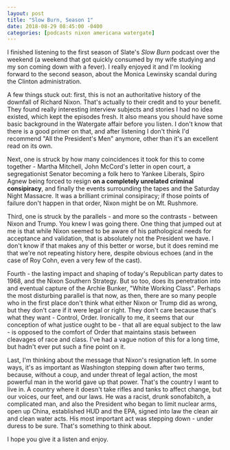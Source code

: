 ```yaml
---
layout: post
title: "Slow Burn, Season 1"
date: 2018-08-29 08:45:00 -0400
categories: [podcasts nixon americana watergate]
---
```


I finished listening to the first season of Slate's *Slow Burn* podcast over the weekend (a weekend that got quickly consumed by my wife studying and my son coming down with a fever). I really enjoyed it and I'm looking forward to the second season, about the Monica Lewinsky scandal during the Clinton administration. 

A few things stuck out: first, this is not an authoritative history of the downfall of Richard Nixon. That's actually to their credit and to your benefit. They found really interesting interview subjects and stories I had no idea existed, which kept the episodes fresh. It also means you should have some basic background in the Watergate affair before you listen. I don't know that there is a good primer on that, and after listening I don't think I'd recommend "All the President's Men" anymore, other than it's an excellent read on its own.

Next, one is struck by how many coincidences it took for this to come together - Martha Mitchell, John McCord's letter in open court, a segregationist Senator becoming a folk hero to Yankee Liberals, Spiro Agnew being forced to resign **on a completely unrelated criminal consipiracy**, and finally the events surrounding the tapes and the Saturday Night Massacre. It was a brilliant criminal consipiracy; if those points of failure don't happen in that order, Nixon might be on Mt. Rushmore. 

Third, one is struck by the parallels - and more so the contrasts - between Nixon and Trump. You knew I was going there. One thing that jumped out at me is that while Nixon seemed to be aware of his pathological needs for acceptance and validation, that is absolutely not the President we have. I don't know if that makes any of this better or worse, but it does remind me that we're not repeating history here, despite obvious echoes (and in the case of Roy Cohn, even a very few of the cast).

Fourth - the lasting impact and shaping of today's Republican party dates to 1968, and the Nixon Southern Strategy. But so too, does its penetration into and eventual capture of the Archie Bunker, "White Working Class". Perhaps the most disturbing parallel is that now, as then, there are so many people who in the first place don't think what either Nixon or Trump did as wrong, but they don't care if it were legal or right. They don't care because that's what they want - Control, Order. Ironically to me, it seems that our conception of what justice ought to be - that all are equal subject to the law - is opposed to the comfort of Order that maintains stasis between cleavages of race and class. I've had a vague notion of this for a long time, but hadn't ever put such a fine point on it. 

Last, I'm thinking about the message that Nixon's resignation left. In some ways, it's as important as Washington stepping down after two terms, because, without a coup, and under threat of legal action, the most powerful man in the world gave up that power.  That's the country I want to live in. A country where it doesn't take rifles and tanks to affect change, but our voices, our feet, and our laws. He was a racist, drunk sonofabitch, a complicated man, and also the President who began to limit nuclear arms, open up China, established HUD and the EPA, signed into law the clean air and clean water acts. His most important act was stepping down - under duress to be sure. That's something to think about. 

I hope you give it a listen and enjoy.  